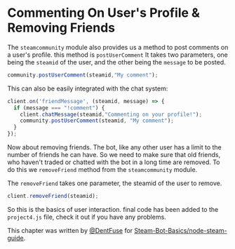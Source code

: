 # Commenting On User's Profile & Removing Friends

The `steamcommunity` module also provides us a method to post
comments on a user's profile. this method is `postUserComment`
It takes two parameters, one being the `steamid` of the user,
and the other being the `message` to be posted. 

```js
community.postUserComment(steamid,"My comment");
```

This can also be easily integrated with the chat system:

```js
client.on('friendMessage', (steamid, message) => {
  if (message === "!comment") {
    client.chatMessage(steamid,"Commenting on your profile!");
    community.postUserComment(steamid, "My comment");
  }
});
```

Now about removing friends. The bot, like any other user has a limit
to the number of friends he can have. So we need to make sure that old
friends, who haven't traded or chatted with the bot in a long time are removed.
To do this we `removeFriend` method from the `steamcommunity` module.

The `removeFriend` takes one parameter, the steamid of the user to remove.

```js
client.removeFriend(steamid);
``` 

So this is the basics of user interaction. final code has been added to the 
`project4.js` file, check it out if you have any problems.

This chapter was written by [@DentFuse](https://github.com/DentFuse) for
[Steam-Bot-Basics/node-steam-guide](https://github.com/Steam-Bot-Basics/node-steam-guide).
